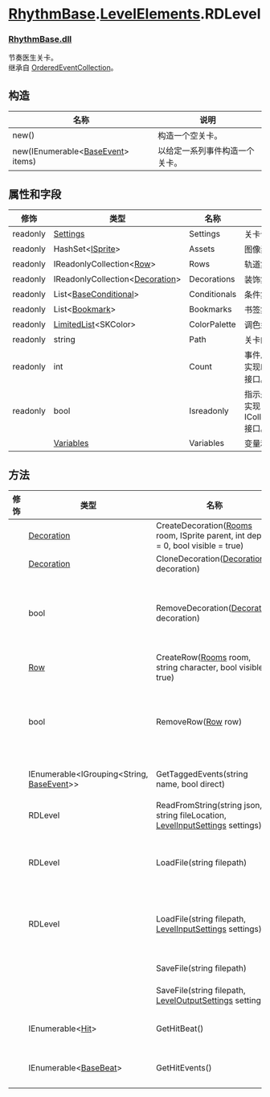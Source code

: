 # [RhythmBase](../../RhythmToolkit.md).[LevelElements](../namespace/LevelElements.md).RDLevel
### [RhythmBase.dll](../assembly/RhythmBase.md)
节奏医生关卡。  
继承自 [OrderedEventCollection](/class/OrderedEventCollection.md)。

## 构造

名称 | 说明
-|-
new() | 构造一个空关卡。
new(IEnumerable\<[BaseEvent][E]\> items) | 以给定一系列事件构造一个关卡。

## 属性和字段
修饰 | 类型 | 名称 | 说明
-|-|-|-
readonly | [Settings](../class/Settings.md) | Settings | 关卡设置。
readonly | HashSet\<[ISprite](../interface/ISprite.md)\> | Assets | 图像素材集合。
readonly | IReadonlyCollection\<[Row](../class/Row.md)\> | Rows | 轨道集合。
readonly | IReadonlyCollection\<[Decoration](../class/Decoration.md)\> | Decorations | 装饰集合。
readonly | List\<[BaseConditional](../class/BaseConditional.md)\> | Conditionals | 条件集合。
readonly | List\<[Bookmark](../class/Bookmark.md)\> | Bookmarks | 书签集合。
readonly | [LimitedList](../class/LimitedList.md)\<SKColor\> | ColorPalette | 调色盘集合。
readonly | string | Path | 关卡的文件信息。
readonly | int | Count | 事件总数量。<br>实现ICollection\<[BaseEvent][E]\>.Count接口。
readonly | bool | Isreadonly | 指示是否只读。<br>实现ICollection\<[BaseEvent][E]\>.Isreadonly接口。
| | [Variables](../class/Variables.md) | Variables | 变量和自定义方法。

## 方法
修饰 | 类型 | 名称 | 说明
-|-|-|-
| | [Decoration](../class/Decoration.md) | CreateDecoration([Rooms](../class/Rooms.md) room, ISprite parent, int depth = 0, bool visible = true) | 创建装饰。
| | [Decoration](../class/Decoration.md) | CloneDecoration([Decoration](../class/Decoration.md) decoration) | 复制装饰。
| | bool | RemoveDecoration([Decoration](../class/Decoration.md) decoration) | 移除装饰。<br>此方法会同时移除关卡内隶属于此装饰的事件。
| | [Row](../class/Row.md) | CreateRow([Rooms](../class/Rooms.md) room, string character, bool visible = true) | 创建轨道。
| | bool | RemoveRow([Row](../class/Row.md) row) | 移除轨道。<br>此方法会同时移除关卡内隶属于此轨道的事件。
| | IEnumerable\<IGrouping\<String, [BaseEvent][E]\>\> | GetTaggedEvents(string name, bool direct) | 以标签名获取标签事件。
| | RDLevel | ReadFromString(string json, string fileLocation, [LevelInputSettings](../class/LevelInputSettings.md) settings) | 导入关卡。
| | RDLevel | LoadFile(string filepath) | 读取关卡文件。<br>支持rdlevel,rdzip格式。
| | RDLevel | LoadFile(string filepath, [LevelInputSettings](../class/LevelInputSettings.md) settings) | 读取关卡文件。<br>支持rdlevel,rdzip格式。
| | | SaveFile(string filepath) | 保存关卡文件。
| | | SaveFile(string filepath, [LevelOutputSettings](../class/LevelOutputSettings.md) settings) | 保存关卡文件。
| | IEnumerable\<[Hit](../class/Hit.md)\> | GetHitBeat() | 返回关卡的按拍点集合。
| | IEnumerable\<[BaseBeat](../class/BaseBeat.md)\> | GetHitEvents() | 返回关卡的节拍事件集合。

[E]: ../class/BaseEvent.md